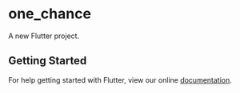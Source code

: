 # one_chance

A new Flutter project.

## Getting Started

For help getting started with Flutter, view our online
[documentation](https://flutter.io/).

